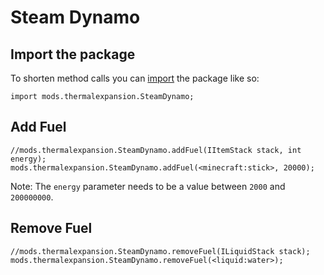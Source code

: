 # Steam Dynamo

## Import the package
To shorten method calls you can [import](/AdvancedFunctions/Import/) the package like so:
```zenscript
import mods.thermalexpansion.SteamDynamo;
```


## Add Fuel

```zenscript
//mods.thermalexpansion.SteamDynamo.addFuel(IItemStack stack, int energy);
mods.thermalexpansion.SteamDynamo.addFuel(<minecraft:stick>, 20000);
```

Note: The `energy` parameter needs to be a value between `2000` and `200000000`.

## Remove Fuel

```zenscript
//mods.thermalexpansion.SteamDynamo.removeFuel(ILiquidStack stack);
mods.thermalexpansion.SteamDynamo.removeFuel(<liquid:water>);
```